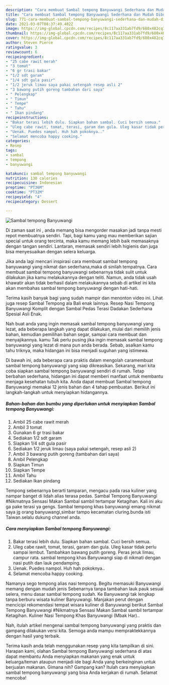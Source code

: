 ```yaml
---
description: "Cara membuat Sambal tempong Banyuwangi Sederhana dan Mudah Dibuat"
title: "Cara membuat Sambal tempong Banyuwangi Sederhana dan Mudah Dibuat"
slug: 771-cara-membuat-sambal-tempong-banyuwangi-sederhana-dan-mudah-dibuat
date: 2021-03-07T08:37:49.402Z
image: https://img-global.cpcdn.com/recipes/8c117aa331ab7fd9/680x482cq70/sambal-tempong-banyuwangi-foto-resep-utama.jpg
thumbnail: https://img-global.cpcdn.com/recipes/8c117aa331ab7fd9/680x482cq70/sambal-tempong-banyuwangi-foto-resep-utama.jpg
cover: https://img-global.cpcdn.com/recipes/8c117aa331ab7fd9/680x482cq70/sambal-tempong-banyuwangi-foto-resep-utama.jpg
author: Steven Pierce
ratingvalue: 3
reviewcount: 6
recipeingredient:
- "25 cabe rawit merah"
- "3 tomat"
- "6 gr trasi bakar"
- "1/2 sdt garam"
- "1/4 sdt gula pasir"
- "1/2 jeruk limau saya pakai setengah resep asli 2"
- "3 bawang putih goreng tambahan dari saya"
- " Pelengkap"
- " Timun"
- " Tempe"
- " Tahu"
- " Ikan pindang"
recipeinstructions:
- "Bakar terasi lebih dulu. Siapkan bahan sambal. Cuci bersih semua."
- "Uleg cabe rawit, tomat, terasi, garam dan gula. Uleg kasar tidak perlu sampai lembut. Tambahkan bawang putih goreng. Peras jeruk limau, campur rata. sambal tempong khas Banyuwangi siap di nikmati dengan nasi putih dan lauk pendamping."
- "Uenak. Puedes nampol. Huh hah pokoknya.."
- "Selamat mencoba happy cooking."
categories:
- Resep
tags:
- sambal
- tempong
- banyuwangi

katakunci: sambal tempong banyuwangi 
nutrition: 130 calories
recipecuisine: Indonesian
preptime: "PT36M"
cooktime: "PT32M"
recipeyield: "4"
recipecategory: Dessert

---
```



![Sambal tempong Banyuwangi](https://img-global.cpcdn.com/recipes/8c117aa331ab7fd9/680x482cq70/sambal-tempong-banyuwangi-foto-resep-utama.jpg)

Di zaman  saat ini , anda memang bisa mengorder masakan jadi tanpa mesti repot membuatnya sendiri. Tapi, bagi kamu yang mau memberikan sajian special untuk orang tercinta, maka kamu memang lebih baik memasaknya dengan tangan sendiri. Lantaran, memasak sendiri lebih higienis dan juga bisa menyesuaikan dengan selera keluarga.

Jika anda lagi mencari inspirasi cara membuat sambal tempong banyuwangi yang nikmat dan sederhana,maka di sinilah tempatnya. Cara membuat sambal tempong banyuwangi  sebenarnya tidak sulit untuk dilakukan jika kamu melakukannya dengan teliti. Namun, anda tidak usah khawatir akan tidak berhasil dalam melakukannya 
sebab di artikel ini kita akan membahas sambal tempong banyuwangi dengan hati-hati.  

Terima kasih banyak bagi yang sudah mampir dan menonton video ini. Lihat juga resep Sambal Tempong ala Bali enak lainnya. Resep Nasi Tempong Banyuwangi Komplit dengan Sambal Pedas Terasi Dadakan Sederhana Spesial Asli Enak.

Nah buat anda yang ingin memasak sambal tempong banyuwangi yang lezat, ada beberapa langkah yang dapat dilakukan, mulai dari memilih jenis bahan, kemudian pemilihan bahan segar, sampai cara membuat dan menyajikannya. kamu Tak perlu pusing jika ingin memasak sambal tempong banyuwangi yang lezat di mana pun anda berada. Sebab, asalkan kamu  tahu triknya, maka hidangan ini bisa menjadi suguhan yang istimewa.

Di bawah ini, ada beberapa cara praktis  dalam mengolah caramembuat sambal tempong banyuwangi yang siap dikreasikan. Sekarang, mari kita coba siapkan sambal tempong banyuwangi sendiri di rumah. Tetap berbahan sederhana, hidangan ini dapat memberi manfaat untuk membantu menjaga kesehatan tubuh kita. Anda dapat membuat Sambal tempong Banyuwangi memakai 12 jenis bahan dan 4 tahap pembuatan. Berikut ini langkah-langkah untuk menyiapkan hidangannya.

<!--inarticleads1-->

##### Bahan-bahan dan bumbu yang diperlukan untuk menyiapkan Sambal tempong Banyuwangi:

1. Ambil 25 cabe rawit merah
1. Ambil 3 tomat
1. Gunakan 6 gr trasi bakar
1. Sediakan 1/2 sdt garam
1. Siapkan 1/4 sdt gula pasir
1. Sediakan 1/2 jeruk limau (saya pakai setengah, resep asli 2)
1. Ambil 3 bawang putih goreng (tambahan dari saya)
1. Ambil  Pelengkap
1. Siapkan  Timun
1. Siapkan  Tempe
1. Ambil  Tahu
1. Sediakan  Ikan pindang


Tempong sebenarnya berarti tamparan, mengacu pada rasa kuliner yang nampar banget di lidah alias terasa pedas. Sambal Tempong Banyuwangi #Nikmatnya Sensasi Makan Sambal sambil tertampar Ketagihan. Kali ini aku ga pake terasi ya gengs. Sambal tempong khas banyuwangi emang nikmat saya jg orang banyuwangi,simbar tampo kecamatan cluring.bunda isti Taiwan.selalu dukung channel anda. 

<!--inarticleads2-->

##### Cara menyiapkan Sambal tempong Banyuwangi:

1. Bakar terasi lebih dulu. Siapkan bahan sambal. Cuci bersih semua.
1. Uleg cabe rawit, tomat, terasi, garam dan gula. Uleg kasar tidak perlu sampai lembut. Tambahkan bawang putih goreng. Peras jeruk limau, campur rata. sambal tempong khas Banyuwangi siap di nikmati dengan nasi putih dan lauk pendamping.
1. Uenak. Puedes nampol. Huh hah pokoknya..
1. Selamat mencoba happy cooking.


Namanya sego tempong alias nasi tempong. Begitu memasuki Banyuwangi memang dengan mudah jenis Sebenarnya tanpa tambahan lauk pauk sesuai selera, menu dasar sambal tempong sudah. Ke Banyuwangi tak lengkap tanpa berburu wisata kuliner Banyuwangi. Manjakan perut dengan mencicipi rekomendasi tempat wisara kuliner di Banyuwangi berikut Sambal Tempong Banyuwangi #Nikmatnya Sensasi Makan Sambal sambil tertampar Ketagihan. Kuliner Nasi Tempong Khas Banyuwangi (Mbak Har).. 

Nah, itulah artikel mengenai  sambal tempong banyuwangi  yang praktis dan gampang dilakukan versi kita. Semoga anda mampu mempraktekkannya dengan hasil yang terbaik. 

Terima kasih anda telah menggunakan resep yang kita tampilkan di sini. Harapan kami, olahan  Sambal tempong Banyuwangi sederhana di atas dapat membantu Anda menyiapkan makanan yang enak untuk keluarga/teman ataupun menjadi ide bagi Anda yang berkeinginan untuk berjualan makanan. Gimana nih? Gampang kan? Itulah cara menyiapkan sambal tempong banyuwangi yang bisa Anda kerjakan di rumah. Selamat mencoba!

